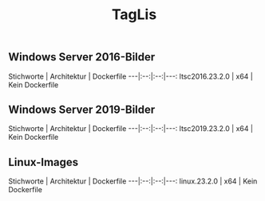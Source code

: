 ﻿---
title: TagLis
second_title: Aspose.Cells Cloud Documen
type: docs
url: /de/docker/tag-list/
description: Unterstützte Plattformen
weight: 30
---
##  Windows Server 2016-Bilder ##

 Stichworte | Architektur | Dockerfile
---|:--:|:--:|---:
ltsc2016.23.2.0 | x64 | Kein Dockerfile


## Windows Server 2019-Bilder ##

 Stichworte | Architektur | Dockerfile
---|:--:|:--:|---:
ltsc2019.23.2.0 | x64 | Kein Dockerfile


##  Linux-Images ##

 Stichworte | Architektur | Dockerfile
---|:--:|:--:|---:
linux.23.2.0 | x64 | Kein Dockerfile
